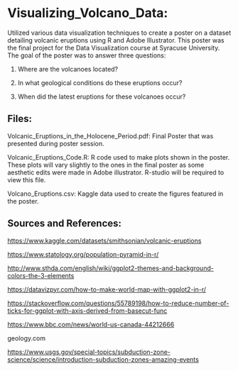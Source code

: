 # Visualizing_Volcano_Data:

Utilized various data visualization techniques to create a poster on a dataset detailing volcanic eruptions using R and Adobe Illustrator. This poster was the final project for the Data Visualization course at Syracuse University. The goal of the poster was to answer three questions:

1. Where are the volcanoes located?

2. In what geological conditions do these eruptions occur?

3. When did the latest eruptions for these volcanoes occur?

## Files:
Volcanic_Eruptions_in_the_Holocene_Period.pdf: Final Poster that was presented during poster session.

Volcanic_Eruptions_Code.R: R code used to make plots shown in the poster. These plots will vary slightly to the ones in the final poster as some aesthetic edits were made in Adobe illustrator. R-studio will be required to view this file.

Volcano_Eruptions.csv: Kaggle data used to create the figures featured in the poster.

## Sources and References:

https://www.kaggle.com/datasets/smithsonian/volcanic-eruptions

https://www.statology.org/population-pyramid-in-r/

http://www.sthda.com/english/wiki/ggplot2-themes-and-background-colors-the-3-elements

https://datavizpyr.com/how-to-make-world-map-with-ggplot2-in-r/

https://stackoverflow.com/questions/55789198/how-to-reduce-number-of-ticks-for-ggplot-with-axis-derived-from-basecut-func

https://www.bbc.com/news/world-us-canada-44212666

geology.com

https://www.usgs.gov/special-topics/subduction-zone-science/science/introduction-subduction-zones-amazing-events
